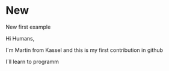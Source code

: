 # New
New first example

Hi Humans,

I´m Martin from Kassel and this is my first contribution in github


I´ll learn to programm
